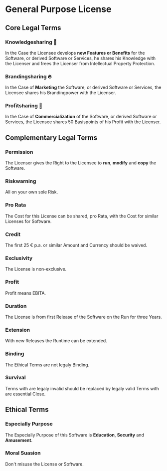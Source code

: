 # General Purpose License

## Core Legal Terms

### Knowledgesharing 🌊 
In the Case the Licensee develops **new Features or Benefits** for the Software, or derived Software or Services, he shares his Knowledge with the Licenser and frees the Licenser from Intellectual Property Protection.

### Brandingsharing 🔥 
In the Case of **Marketing** the Software, or derived Software or Services, the Licensee shares his Brandingpower with the Licenser.

### Profitsharing 🌳  
In the Case of **Commercialization** of the Software, or derived Software or Services, the Licensee shares 50 Basispoints of his Profit with the Licenser.

## Complementary Legal Terms

### Permission
The Licenser gives the Right to the Licensee to **run**, **modify** and **copy** the Software.

### Riskwarning  
All on your own sole Risk.

### Pro Rata
The Cost for this License can be shared, pro Rata, with the Cost for similar Licenses for Software.

### Credit
The first 25 € p.a. or similar Amount and Currency should be waived.

### Exclusivity  
The License is non-exclusive.

### Profit
Profit means EBITA.

### Duration 
The License is from first Release of the Software on the Run for three Years.

### Extension  
With new Releases the Runtime can be extended.

### Binding  
The Ethical Terms are not legaly Binding.

### Survival 
Terms with are legaly invalid should be replaced by legaly valid Terms with are essential Close.

## Ethical Terms

### Especially Purpose  
The Especially Purpose of this Software is **Education**, **Security** and **Amusement**.

### Moral Suasion  
Don't misuse the License or Software.
